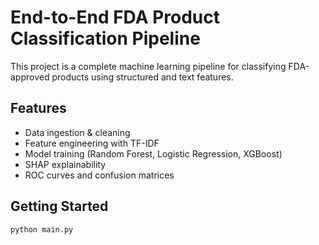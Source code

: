 # End-to-End FDA Product Classification Pipeline

This project is a complete machine learning pipeline for classifying FDA-approved products using structured and text features.

## Features
- Data ingestion & cleaning
- Feature engineering with TF-IDF
- Model training (Random Forest, Logistic Regression, XGBoost)
- SHAP explainability
- ROC curves and confusion matrices

## Getting Started

```bash
python main.py
